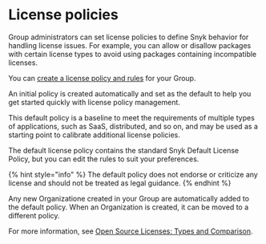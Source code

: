 # License policies

Group administrators can set license policies to define Snyk behavior for handling license issues. For example, you can allow or disallow packages with certain license types to avoid using packages containing incompatible licenses.

You can [create a license policy and rules](create-a-license-policy-and-rules.md) for your Group.

An initial policy is created automatically and set as the default to help you get started quickly with license policy management.

This default policy is a baseline to meet the requirements of multiple types of applications, such as SaaS, distributed, and so on, and may be used as a starting point to calibrate additional license policies.&#x20;

The default license policy contains the standard Snyk Default License Policy, but you can edit the rules to suit your preferences.

{% hint style="info" %}
The default policy does not endorse or criticize any license and should not be treated as legal guidance.
{% endhint %}

Any new Organizatione created in your Group are automatically added to the default policy. When an Organization is created, it can be moved to a different policy.

For more information, see [Open Source Licenses: Types and Comparison](https://snyk.io/learn/open-source-licenses/).
